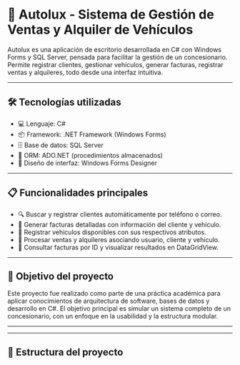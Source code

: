 # 🚗 Autolux - Sistema de Gestión de Ventas y Alquiler de Vehículos

Autolux es una aplicación de escritorio desarrollada en C# con Windows Forms y SQL Server, pensada para facilitar la gestión de un concesionario. Permite registrar clientes, gestionar vehículos, generar facturas, registrar ventas y alquileres, todo desde una interfaz intuitiva.

---

## 🛠 Tecnologías utilizadas

- 💻 Lenguaje: C#
- 📦 Framework: .NET Framework (Windows Forms)
- 🗄️ Base de datos: SQL Server
- 🧠 ORM: ADO.NET (procedimientos almacenados)
- 🎨 Diseño de interfaz: Windows Forms Designer

---

## 📋 Funcionalidades principales

- 🔍 Buscar y registrar clientes automáticamente por teléfono o correo.
- 🧾 Generar facturas detalladas con información del cliente y vehículo.
- 🚗 Registrar vehículos disponibles con sus respectivos atributos.
- 💸 Procesar ventas y alquileres asociando usuario, cliente y vehículo.
- 📅 Consultar facturas por ID y visualizar resultados en DataGridView.

---

## 🎯 Objetivo del proyecto

Este proyecto fue realizado como parte de una práctica académica para aplicar conocimientos de arquitectura de software, bases de datos y desarrollo en C#. El objetivo principal es simular un sistema completo de un concesionario, con un enfoque en la usabilidad y la estructura modular.

---

---

## 📁 Estructura del proyecto

